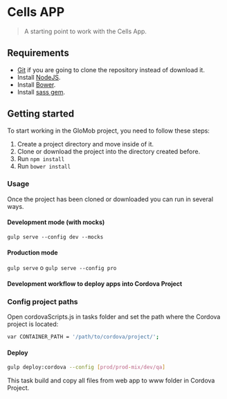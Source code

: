 # Cells APP

> A starting point to work with the Cells App.

## Requirements

* [Git](https://git-scm.com/downloads) if you are going to clone the repository instead of download it.
* Install [NodeJS](https://nodejs.org/en/).
* Install [Bower](http://bower.io/).
* Install [sass gem](http://sass-lang.com/install).


## Getting started

To start working in the GloMob project, you need to follow these steps:

1. Create a project directory and move inside of it.
2. Clone or download the project into the directory created before.
3. Run `npm install`
4. Run `bower install`


### Usage

Once the project has been cloned or downloaded you can run in several ways.

#### Development mode (with mocks)

`gulp serve --config dev --mocks`


#### Production mode

`gulp serve` o `gulp serve --config pro`


#### Development workflow to deploy apps into Cordova Project

### Config project paths 

Open cordovaScripts.js in tasks folder and set the path where the Cordova project is located:

```sh
var CONTAINER_PATH = '/path/to/cordova/project/';
```

#### Deploy 

```sh
gulp deploy:cordova --config [prod/prod-mix/dev/qa]
```

This task build and copy all files from web app to www folder in Cordova Project.


